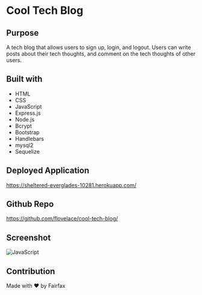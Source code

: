 # Cool Tech Blog
## Purpose
A tech blog that allows users to sign up, login, and logout. Users can write posts about their tech thoughts, and comment on the tech thoughts of other users.

## Built with
* HTML
* CSS
* JavaScript
* Express.js
* Node.js
* Bcrypt
* Bootstrap
* Handlebars
* mysql2
* Sequelize

## Deployed Application
https://sheltered-everglades-10281.herokuapp.com/

## Github Repo
https://github.com/flovelace/cool-tech-blog/

## Screenshot
![JavaScript](https://user-images.githubusercontent.com/86391225/147431654-ee3f525b-974c-4d7d-93f4-19457ded0e3e.png)

## Contribution
Made with ❤️ by Fairfax